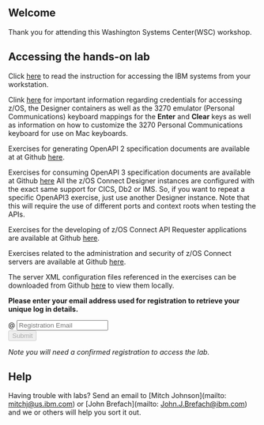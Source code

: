 <script src="https://ajax.googleapis.com/ajax/libs/jquery/3.1.0/jquery.min.js"></script>
<script src="./core-min.js"></script>
<script src="./md5-min.js"></script>
<script src="./wildfire-labs.js"></script>
<link href="https://cdn.jsdelivr.net/npm/bootstrap@5.1.0/dist/css/bootstrap.min.css" rel="stylesheet" integrity="sha384-KyZXEAg3QhqLMpG8r+8fhAXLRk2vvoC2f3B09zVXn8CA5QIVfZOJ3BCsw2P0p/We" crossorigin="anonymous">

## Welcome

Thank you for attending this Washington Systems Center(WSC) workshop. 

## Accessing the hands-on lab

Click [here](https://github.com/emitchj/WSC-zVA-Registation/blob/gh-pages/Remote%20Lab%20System%20Connection%20Instructions.pdf) to read the instruction for accessing the IBM systems from your workstation.

Clink [here](https://github.com/ibm-wsc/zCONNEE-Wildfire-Workshop/blob/master/OpenAPI2/Important-Read%20Me.pdf) for important information regarding credentials for accessing z/OS, the Designer containers as well as the 3270 emulator (Personal Communications) keyboard mappings for the **Enter** and **Clear** keys as well as information on how to customize the 3270 Personal Communications keyboard for use on Mac keyboards.

Exercises for generating OpenAPI 2 specification documents are available at at Github [here](https://github.com/ibm-wsc/zCONNEE-Wildfire-Workshop/tree/master/OpenAPI2).

Exercises for consuming OpenAPI 3 specification documents are available  at Github [here](https://github.com/ibm-wsc/zCONNEE-Wildfire-Workshop/tree/master/OpenAPI3) All the z/OS Connect Designer instances are configured with the exact same support for CICS, Db2 or IMS. So, if you want to repeat a specific OpenAPI3 exercise, just use another Designer instance. Note that this will require the use of different ports and context roots when testing the APIs.

Exercises for the developing of z/OS Connect API Requester applications are available at Github [here](https://github.com/ibm-wsc/zCONNEE-Wildfire-Workshop/tree/master/APIRequesters).

Exercises related to the administration and security of z/OS Connect servers are available at Github [here](https://github.com/ibm-wsc/zCONNEE-Wildfire-Workshop/tree/master/AdminSecurity).

The server XML configuration files referenced in the exercises can be downloaded from Github [here](https://github.com/ibm-wsc/zCONNEE-Wildfire-Workshop/tree/master/AdminSecurity) to view them locally.


**Please enter your email address used for registration to retrieve your unique log in details.**

<form onsubmit="return false;">
<div class="input-group mb-3 col-6">
<span class="input-group-text" id="basic-addon1">@</span>
<input type="email" class="form-control" placeholder="Registration Email" aria-label="Email" aria-describedby="basic-addon1" id="registration-email" maxlength="50" required oninput="validate();">
</div>
<div class="col-6">
<button id="btn-submit" class="btn btn-primary" type="submit" onclick="getLab(document.getElementById('registration-email').value)" disabled>Submit</button>
</div>
</form>
<div id="lab" class=".container .text-monospace">
<em>Note you will need a confirmed registration to access the lab.</em>
</div>

## Help 
Having trouble with labs? Send an email to [Mitch Johnson](mailto: mitchj@us.ibm.com) or [John Brefach](mailto: John.J.Brefach@ibm.com)  and we or others will help you sort it out.
